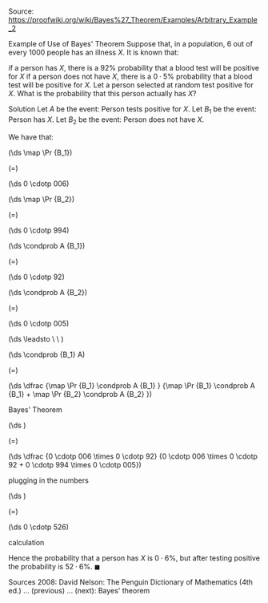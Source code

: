 # 

Source: https://proofwiki.org/wiki/Bayes%27_Theorem/Examples/Arbitrary_Example_2

Example of Use of Bayes' Theorem
Suppose that, in a population, $6$ out of every $1000$ people has an illness $X$.
It is known that:

if a person has $X$, there is a $92 \%$ probability that a blood test will be positive for $X$
if a person does not have $X$, there is a $0 \cdotp 5 \%$ probability that a blood test will be positive for $X$.
Let a person selected at random test positive for $X$.
What is the probability that this person actually has $X$?


Solution
Let $A$ be the event: Person tests positive for $X$.
Let $B_1$ be the event: Person has $X$.
Let $B_2$ be the event: Person does not have $X$.

We have that:














\(\ds \map \Pr {B_1}\)

\(=\)







\(\ds 0 \cdotp 006\)




















\(\ds \map \Pr {B_2}\)

\(=\)







\(\ds 0 \cdotp 994\)




















\(\ds \condprob A {B_1}\)

\(=\)







\(\ds 0 \cdotp 92\)




















\(\ds \condprob A {B_2}\)

\(=\)







\(\ds 0 \cdotp 005\)














\(\ds \leadsto \ \ \)





\(\ds \condprob {B_1} A\)

\(=\)







\(\ds \dfrac {\map \Pr {B_1} \condprob A {B_1} } {\map \Pr {B_1} \condprob A {B_1} + \map \Pr {B_2} \condprob A {B_2} }\)





Bayes' Theorem














\(\ds \)

\(=\)







\(\ds \dfrac {0 \cdotp 006 \times 0 \cdotp 92} {0 \cdotp 006 \times 0 \cdotp 92 + 0 \cdotp 994 \times 0 \cdotp 005}\)





plugging in the numbers














\(\ds \)

\(=\)







\(\ds 0 \cdotp 526\)





calculation



Hence the probability that a person has $X$ is $0 \cdotp 6 \%$, but after testing positive the probability is $52 \cdotp 6 \%$.
$\blacksquare$


Sources
2008: David Nelson: The Penguin Dictionary of Mathematics (4th ed.) ... (previous) ... (next): Bayes' theorem




